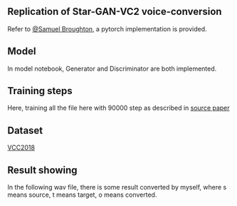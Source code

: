 ## Replication of Star-GAN-VC2 voice-conversion



Refer to [@Samuel Broughton](https://github.com/SamuelBroughton/StarGAN-Voice-Conversion-2), a pytorch implementation is provided.

## Model 

In model notebook, Generator and Discriminator are both implemented.

## Training steps

Here, training all the file here with 90000 step as described in [source paper](https://arxiv.org/abs/1907.12279)

## Dataset

[VCC2018](https://datashare.ed.ac.uk/handle/10283/3061?show=full)

## Result showing

In the following wav file, there is some result converted by myself, where s means source, t means target, o means converted.
